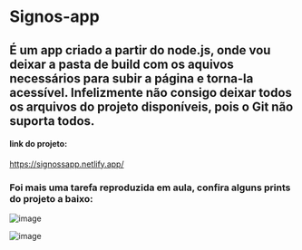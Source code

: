 # Signos-app
## É um app criado a partir do node.js, onde vou deixar a pasta de build com os aquivos necessários para subir a página e torna-la acessível. Infelizmente não consigo deixar todos os arquivos do projeto disponíveis, pois o Git não suporta todos.
#### link do projeto: 
https://signossapp.netlify.app/
### Foi mais uma tarefa reproduzida em aula, confira alguns prints do projeto a baixo:

![image](https://user-images.githubusercontent.com/71889159/111327230-f7068180-864b-11eb-92d6-4a8b4ab29d16.png)


![image](https://user-images.githubusercontent.com/71889159/111327415-21583f00-864c-11eb-931f-c26a189034a4.png)
